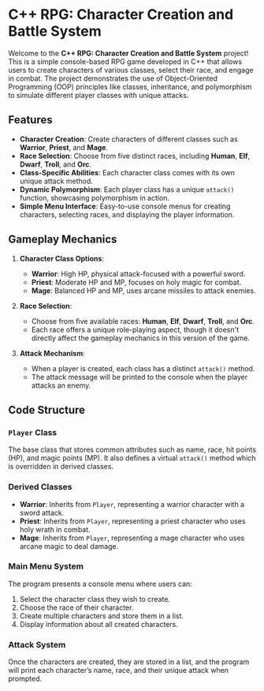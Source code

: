 # C++ RPG: Character Creation and Battle System

Welcome to the **C++ RPG: Character Creation and Battle System** project! This is a simple console-based RPG game developed in C++ that allows users to create characters of various classes, select their race, and engage in combat. The project demonstrates the use of Object-Oriented Programming (OOP) principles like classes, inheritance, and polymorphism to simulate different player classes with unique attacks.

## Features

- **Character Creation**: Create characters of different classes such as **Warrior**, **Priest**, and **Mage**.
- **Race Selection**: Choose from five distinct races, including **Human**, **Elf**, **Dwarf**, **Troll**, and **Orc**.
- **Class-Specific Abilities**: Each character class comes with its own unique attack method.
- **Dynamic Polymorphism**: Each player class has a unique `attack()` function, showcasing polymorphism in action.
- **Simple Menu Interface**: Easy-to-use console menus for creating characters, selecting races, and displaying the player information.

## Gameplay Mechanics

1. **Character Class Options**:
    - **Warrior**: High HP, physical attack-focused with a powerful sword.
    - **Priest**: Moderate HP and MP, focuses on holy magic for combat.
    - **Mage**: Balanced HP and MP, uses arcane missiles to attack enemies.

2. **Race Selection**:
    - Choose from five available races: **Human**, **Elf**, **Dwarf**, **Troll**, and **Orc**.
    - Each race offers a unique role-playing aspect, though it doesn't directly affect the gameplay mechanics in this version of the game.

3. **Attack Mechanism**:
    - When a player is created, each class has a distinct `attack()` method.
    - The attack message will be printed to the console when the player attacks an enemy.

## Code Structure

### `Player` Class

The base class that stores common attributes such as name, race, hit points (HP), and magic points (MP). It also defines a virtual `attack()` method which is overridden in derived classes.

### Derived Classes

- **Warrior**: Inherits from `Player`, representing a warrior character with a sword attack.
- **Priest**: Inherits from `Player`, representing a priest character who uses holy wrath in combat.
- **Mage**: Inherits from `Player`, representing a mage character who uses arcane magic to deal damage.

### Main Menu System

The program presents a console menu where users can:
1. Select the character class they wish to create.
2. Choose the race of their character.
3. Create multiple characters and store them in a list.
4. Display information about all created characters.

### Attack System

Once the characters are created, they are stored in a list, and the program will print each character’s name, race, and their unique attack when prompted.

